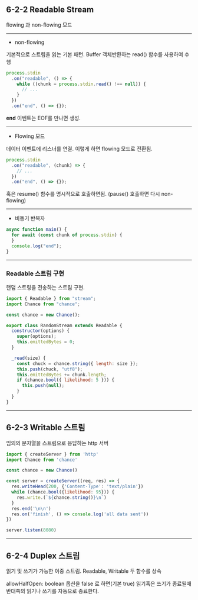 ## 6-2-2 Readable Stream

flowing 과 non-flowing 모드

---

- non-flowing

기본적으로 스트림을 읽는 기본 패턴.
Buffer 객체반환하는 read() 함수를 사용하여 수행

```js
process.stdin
  .on("readable", () => {
    while ((chunk = process.stdin.read() !== null)) {
      // ...
    }
  })
  .on("end", () => {});
```

**end** 이벤트는 EOF를 만나면 생성.

---

- Flowing 모드

데이터 이벤트에 리스너를 연결.
이렇게 하면 flowing 모드로 전환됨.

```js
process.stdin
  .on("readable", (chunk) => {
    // ...
  })
  .on("end", () => {});
```

혹은 resume() 함수를 명시적으로 호출하면됨. (pause() 호출하면 다시 non-flowing)

---

- 비동기 반복자

```js
async function main() {
  for await (const chunk of process.stdin) {
  }
  console.log("end");
}
```

---

### Readable 스트림 구현

랜덤 스트링을 전송하는 스트림 구현.

```js
import { Readable } from "stream";
import Chance from "chance";

const chance = new Chance();

export class RandomStream extends Readable {
  constructor(options) {
    super(options);
    this.emittedBytes = 0;
  }

  _read(size) {
    const chuck = chance.string({ length: size });
    this.push(chuck, "utf8");
    this.emittedBytes += chunk.length;
    if (chance.bool({ likelihood: 5 })) {
      this.push(null);
    }
  }
}
```

---

## 6-2-3 Writable 스트림

임의의 문자열을 스트림으로 응답하는 http 서버

```js
import { createServer } from 'http'
import Chance from 'chance'

const chance = new Chance()

const server = createServer((req, res) => {
  res.writeHead(200, {'Content-Type': 'text/plain'})
  while (chance.bool({likelihood: 95})) {
    res.write.(`${chance.string()}\n`)
  }
  res.end('\n\n')
  res.on('finish', () => console.log('all data sent'))
})

server.listen(8080)
```

---

## 6-2-4 Duplex 스트림

읽기 및 쓰기가 가능한 이중 스트림.
Readable, Writable 두 함수를 상속

allowHalfOpen: boolean 옵션을 false 로 하면(기본 true) 읽기혹은 쓰기가 종료될때 반대쪽의 읽기나 쓰기를 자동으로 종료한다.
